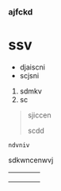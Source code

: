 ### ajfckd

# ssv

- djaiscni
- scjsni


1. sdmkv
2. sc

> sjiccen
> 
> scdd



`ndvniv`

sdkwncenwvj

|      |      |      |      | 
| ---- | ---- | ---- | ---- | 
|      |      |      |      | 
|      |      |      |      | 
|      |      |      |      | 